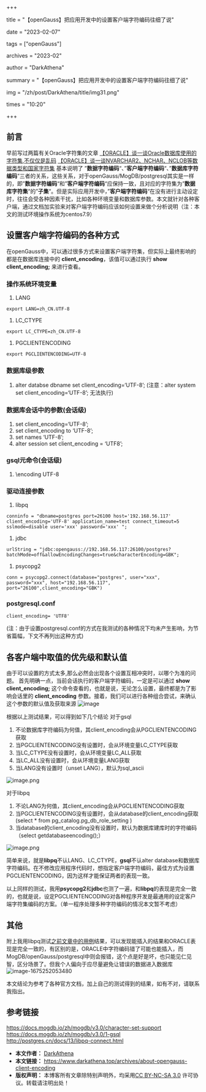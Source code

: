 +++

title = "【openGauss】把应用开发中的设置客户端字符编码往细了说" 

date = "2023-02-07" 

tags = ["openGauss"] 

archives = "2023-02" 

author = "DarkAthena" 

summary = "【openGauss】把应用开发中的设置客户端字符编码往细了说"

img = "/zh/post/DarkAthena/title/img31.png" 

times = "10:20"

+++

## 前言

早前写过两篇有关Oracle字符集的文章
[【ORACLE】谈一谈Oracle数据库使用的字符集,不仅仅是乱码](https://www.darkathena.top/archives/about-oracle-charset)
[【ORACLE】谈一谈NVARCHAR2、NCHAR、NCLOB等数据类型和国家字符集](https://www.darkathena.top/archives/about-nvarchar2-and-national-charset)
基本说明了 ”**数据字符编码**“、”**客户端字符编码**“、”**数据库字符编码**“三者的关系，这些关系，对于openGauss/MogDB/postgresql其实是一样的，即”**数据字符编码**“和”**客户端字符编码**“应保持一致，且对应的字符集为”**数据库字符集**“的”**子集**“。但是实际应用开发中，”**客户端字符编码**“在没有进行主动设定时，往往会受各种因素干扰，比如各种环境变量和数据库参数。本文就针对各种客户端，通过文档加实验来对客户端字符编码应该如何设置来做个分析说明（注：本文的测试环境操作系统为centos7.9）

## 设置客户端字符编码的各种方式

在openGauss中，可以通过很多方式来设置客户端字符集，但实际上最终影响的都是在数据库连接中的 **client_encoding**，该值可以通过执行 **show client_encoding;** 来进行查看。

### 操作系统环境变量

1. LANG

```
export LANG=zh_CN.UTF-8
```

1. LC_CTYPE

```
export LC_CTYPE=zh_CN.UTF-8
```

1. PGCLIENTENCODING

```
export PGCLIENTENCODING=UTF-8
```

### 数据库级参数

1. alter databse dbname set client_encoding=‘UTF-8’;
   (注意：alter system set client_encoding=‘UTF-8’; 无法执行)

### 数据库会话中的参数(会话级)

1. set client_encoding=‘UTF-8’;
2. set client_encoding to ‘UTF-8’;
3. set names ‘UTF-8’;
4. alter session set client_encoding = ‘UTF8’;

### gsql元命令(会话级)

1. \encoding UTF-8

### 驱动连接参数

1. libpq

```
conninfo = "dbname=postgres port=26100 host='192.168.56.117' client_encoding='UTF-8' application_name=test connect_timeout=5 sslmode=disable user='xxx' password='xxx' ";
```

1. jdbc

```
urlString = "jdbc:opengauss://192.168.56.117:26100/postgres?batchMode=off&allowEncodingChanges=true&characterEncoding=GBK";
```

1. psycopg2

```
conn = psycopg2.connect(database="postgres", user="xxx", password="xxx", host="192.168.56.117", port="26100",client_encoding="GBK")
```

### postgresql.conf

```
client_encoding= 'UTF8'
```

(注：由于设置postgresql.conf的方式在我测试的各种情况下均未产生影响，为节省篇幅，下文不再列出这种方式)

## 各客户端中取值的优先级和默认值

由于可以设置的方式太多,那么必然会出现各个设置互相冲突时，以哪个为准的问题。
首先明确一点，当前会话执行的客户端字符编码，一定是可以通过
**show client_encoding;** 这个命令查看的，也就是说，无论怎么设置，最终都是为了影响会话里的 **client_encoding** 参数。接着，我们可以进行各种组合尝试，来确认这个参数的默认值及获取来源
![image](./images/961af150a73bdb6abedefb408a16d581.png)

根据以上测试结果，可以得到如下几个结论
对于gsql

1. 不论数据库字符编码为何值，其client_encoding会从PGCLIENTENCODING获取
2. 当PGCLIENTENCODING没有设置时，会从环境变量LC_CTYPE获取
3. 当LC_CTYPE没有设置时，会从环境变量LC_ALL获取
4. 当LC_ALL没有设置时，会从环境变量LANG获取
5. 当LANG没有设置时（unset LANG），默认为sql_ascii

![image.png](./images/20230201-49d75e33-2a1e-4eef-b312-aae978af089a.png)

对于libpq

1. 不论LANG为何值，其client_encoding会从PGCLIENTENCODING获取
2. 当PGCLIENTENCODING没有设置时，会从database的client_encoding获取(select * from pg_catalog.pg_db_role_setting )
3. 当database的client_encoding没有设置时，默认为数据库建库时的字符编码（select getdatabaseencoding();）

![image.png](./images/20230201-858fc5aa-cd0a-4e31-9141-1c87fb24b9c8.png)

简单来说，就是**libpq**不认LANG、LC_CTYPE，**gsql**不认alter database和数据库字符编码。在不修改应用程序代码时，想指定客户端字符编码，最佳方式为设置PGCLIENTENCODING，因为这样才能保证两者的表现一致。

以上同样的测试，我用**psycopg2**和**jdbc**也测了一遍，和**libpq**的表现是完全一致的，也就是说，设定PGCLIENTENCODING对各种程序开发是最通用的设定客户端字符集编码的方案。（单一程序处理多种字符编码的情况本文暂不考虑）

## 其他

附上我用libpq测试[之前文章中的用例](https://www.darkathena.top/archives/about-oracle-charset)结果，可以发现能插入的结果和ORACLE表现是完全一致的，有区别的是，ORACLE中字符编码错了可能也能插入，而MogDB/openGauss/postgresql中则会报错，这个点是好是坏，也只能见仁见智，区分场景了。但我个人偏向于应尽量避免让错误的数据进入数据库
![image-1675252053480](./images/042e5465f559ceac88bdaf9fec73c530.png)

本文结论为参考了各种官方文档，加上自己的测试得到的结果，如有不对，请联系我指出。

## 参考链接

https://docs.mogdb.io/zh/mogdb/v3.0/character-set-support
https://docs.mogdb.io/zh/mogdb/v3.0/1-gsql
http://postgres.cn/docs/13/libpq-connect.html

- **本文作者：** [DarkAthena](https://www.darkathena.top/)
- **本文链接：** https://www.darkathena.top/archives/about-opengauss-client-encoding
- **版权声明：** 本博客所有文章除特别声明外，均采用[CC BY-NC-SA 3.0](https://creativecommons.org/licenses/by-nc-sa/3.0/) 许可协议。转载请注明出处！
